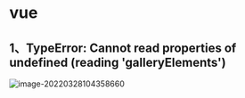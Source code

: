 

# vue

## 1、TypeError: Cannot read properties of undefined (reading 'galleryElements')

![image-20220328104358660](C:\Users\ASUS\AppData\Roaming\Typora\typora-user-images\image-20220328104358660.png)